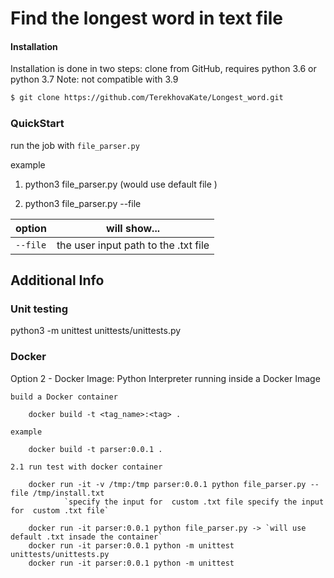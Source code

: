 # Find the longest word in text file


#### Installation

Installation is done in two steps: clone from GitHub,
requires python 3.6 or python 3.7
Note: not compatible with 3.9

```bash
$ git clone https://github.com/TerekhovaKate/Longest_word.git

```

### QuickStart
run the  job with `file_parser.py`

example
  1. python3 file_parser.py (would use default file )

  2. python3 file_parser.py  --file <user unput>

|     option       |                will show...                     |
| ---------------  | ----------------------------------------------- |
| `--file`  | the user input  path to the .txt file                  |



## Additional Info
### Unit testing
python3 -m unittest unittests/unittests.py
### Docker
Option 2 - Docker Image: Python Interpreter running inside a Docker Image

    build a Docker container

        docker build -t <tag_name>:<tag> .

    example

        docker build -t parser:0.0.1 .

    2.1 run test with docker container

        docker run -it -v /tmp:/tmp parser:0.0.1 python file_parser.py --file /tmp/install.txt
                `specify the input for  custom .txt file specify the input for  custom .txt file`

        docker run -it parser:0.0.1 python file_parser.py -> `will use default .txt insade the container`
        docker run -it parser:0.0.1 python -m unittest unittests/unittests.py
        docker run -it parser:0.0.1 python -m unittest
